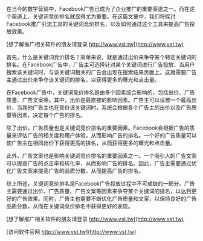 在当今的数字营销中，Facebook广告已成为了企业推广的重要渠道之一。而在这个渠道上，关键词竞价排名就显得尤为重要。在这篇文章中，我们将探讨Facebook推广引流工具的关键词竞价排名，以及如何通过这个工具来提高广告投放效果。

[想了解推广相关软件的朋友请登录 http://www.vst.tw](http://www.vst.tw)

首先，什么是关键词竞价排名？简单来说，就是通过出价来争夺某个特定关键词的排名。在Facebook广告中，广告主可选择针对某个关键词进行广告投放，当用户搜索该关键词时，与该关键词相关的广告会出现在搜索结果页面上。这就需要广告主通过出价来争夺该关键词的排名，以获得更多的曝光和点击量。

在Facebook广告中，关键词竞价排名是由多个因素综合影响的，包括出价、广告质量、广告文案等。其中，出价是最直接的影响因素。广告主可以设置一个最高出价，当其他广告主也在竞价该关键词时，系统会根据各个广告主的出价以及广告质量等因素，决定每个广告的排名。

除了出价，广告质量也是关键词竞价排名的重要因素。Facebook会根据广告的质量来评估广告的相关度和用户体验，从而影响广告的排名。一个好的广告质量可以使广告主在相同出价下获得更高的排名，从而获得更多的曝光和点击量。

此外，广告文案也是影响关键词竞价排名的重要因素之一。一个吸引人的广告文案可以提高广告的点击率和转化率，从而影响广告的排名。因此，广告主需要通过优化广告文案来提高广告的品质分数，从而提高广告的排名。

综上所述，关键词竞价排名是Facebook广告投放过程中不可或缺的一部分。广告主需要通过出价、广告质量、广告文案等因素来争夺某个关键词的排名，以达到更好的广告效果。同时，广告主也需要不断优化广告质量和文案，以保持良好的广告品质分数，从而在关键词竞价排名中获得更好的表现。

[想了解推广相关软件的朋友请登录 http://www.vst.tw](http://www.vst.tw)


[访问软件官网 http://www.vst.tw](http://www.vst.tw)
